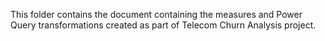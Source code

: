 This folder contains the document containing the measures and Power Query transformations created as part of Telecom Churn Analysis project.
